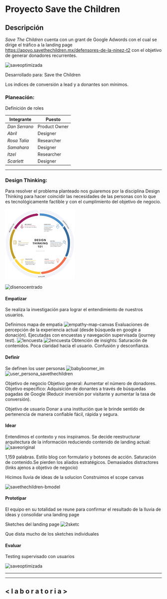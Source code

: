 # Proyecto Save the Children 

## Descripción

*Save The Children* cuenta con un grant de Google Adwords con el cual se dirige el tráfico a la landing page https://apoyo.savethechildren.mx/defensores-de-la-ninez-t2 con el objetivo de generar donadores recurrentes.

![saveoptimizada](https://user-images.githubusercontent.com/32875483/38586198-8083161e-3ce2-11e8-8118-4c2690c97b1b.png)

Desarrollado para: Save the Children

Los indices de conversión a lead y a donantes son mínimos.



### Planeación:

Definición de roles

Integrante| Puesto |
--- | --- | 
*Dan Serrano* | Product Owner |
*Abril* | Designer|
*Rosa Talia* | Researcher |
*Samahara* | Designer |
*Itzel* | Researcher |
*Scarlett* | Designer |
********************************************************************************

### Design Thinking:

Para resolver el problema planteado nos guiaremos por la disciplina Design Thinking para hacer coincidir las necesidades de las personas con lo que es tecnológicamente factible y con el cumplimiento del objetivo de negocio.

![Design Thinking](assets/images/designThinking.png "Optional title attribute")

![disenocentrado](https://user-images.githubusercontent.com/32875483/38584134-02a3b282-3cdb-11e8-90b3-8fefe5b14588.png)

#### Empatizar 

Se realiza la investigación para lograr el entendimiento de nuestros usuarios.


Definimos mapa de empatia
![empathy-map-canvas](https://user-images.githubusercontent.com/32875483/38584402-d2e73658-3cdb-11e8-9c4e-da3971b787cf.png)
Evaluaciones de percepción de la experiencia actual (desde búsqueda en google  a donación). Ejecutadas con encuestas y navegación supervisada (journey test).
![1encuesta](https://user-images.githubusercontent.com/32875483/38585090-398629d0-3cde-11e8-92a3-b6312ade5578.png)
![2encuesta](https://user-images.githubusercontent.com/32875483/38585091-399c573c-3cde-11e8-99ed-c79f12873691.png)
Obtención de insights:
Saturación de contenidos.
Poca claridad hacia el usuario.
Confusión y desconfianza.


#### Definir 
Se definen los user personas 
![babyboomer_im](https://user-images.githubusercontent.com/32875483/38585650-3b96dea2-3ce0-11e8-9840-cec214bf2b2c.png)
![user_persona_savethechildren](https://user-images.githubusercontent.com/32875483/38585651-3baab77e-3ce0-11e8-94bf-4e26cf73affb.png)

Objetivo de negocio
Objetivo general: Aumentar el número de donadores.
Objetivo específico: Adquisición de donantes a través de búsquedas pagadas de Google (Reducir inversión por visitante y aumentar la tasa de conversión).

Objetivo de usuario
Donar a una institución que le brinde sentido de pertenencia de manera confiable fácil, rápida y segura.



#### Idear 

Entendimos el contexto y nos inspiramos. Se decide reestructurar arquitectura de la información reduciendo contenido de landing actual:
![saveoriginal](https://user-images.githubusercontent.com/32875483/38586200-809bea86-3ce2-11e8-9dd2-2e644ac62939.png)

1,159 palabras.
Estilo blog con formulario y botones de acción. 
Saturación de contenido.Se pierden los aliados estratégicos.
Demasiados distractores (links ajenos a objetivo de negocio)

Hicimos lluvia de ideas de la solucion
Construimos el scope canvas

![savethechildren-bmodel](https://user-images.githubusercontent.com/32875483/38585923-4ac5885a-3ce1-11e8-8328-d266dc41fba8.png)


#### Prototipar 

El equipo en su totalidad se reune para confirmar el resultado de la lluvia de ideas y consolidar una landing page 

Sketches del landing page
![2sketc](https://user-images.githubusercontent.com/32875483/38585864-10c2ea9e-3ce1-11e8-8ae4-fbf399290a23.jpg)

Que dista mucho de los sketches individuales 

#### Evaluar 
Testing supervisado con usuarios 

![saveoptimizada](https://user-images.githubusercontent.com/32875483/38586198-8083161e-3ce2-11e8-8118-4c2690c97b1b.png)




********************************************************************************




********************************************************************************


## < l a b o r a t o r i a >
